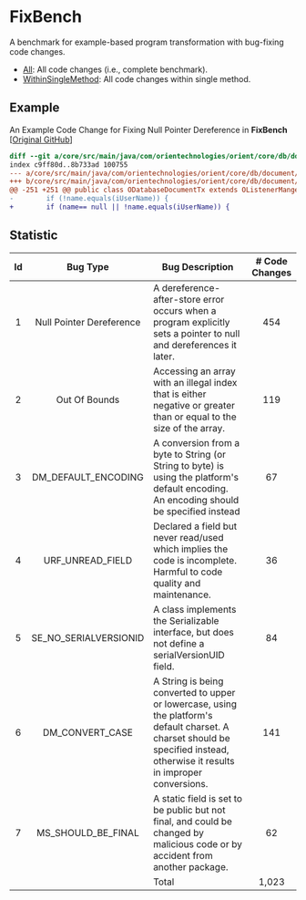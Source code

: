 # FixBench

A benchmark for example-based program transformation with bug-fixing code changes.

* [All](https://github.com/Example-based-Program-Transformation/FixBench/tree/master/All): All code changes (i.e., complete benchmark).
* [WithinSingleMethod](https://github.com/Example-based-Program-Transformation/FixBench/tree/master/WithinSingleMethod): All code changes within single method.

## Example
An Example Code Change for Fixing Null Pointer Dereference in **FixBench** [[Original GitHub](https://github.com/orientechnologies/orientdb/commit/529e81f4211096e6468a51d8bbd8968b60156762)]

```diff
diff --git a/core/src/main/java/com/orientechnologies/orient/core/db/document/ODatabaseDocumentTx.java b/core/src/main/java/com/orientechnologies/orient/core/db/document/ODatabaseDocumentTx.java
index c9ff80d..8b733ad 100755
--- a/core/src/main/java/com/orientechnologies/orient/core/db/document/ODatabaseDocumentTx.java
+++ b/core/src/main/java/com/orientechnologies/orient/core/db/document/ODatabaseDocumentTx.java
@@ -251 +251 @@ public class ODatabaseDocumentTx extends OListenerManger<ODatabaseListener> impl
-        if (!name.equals(iUserName)) {
+        if (name== null || !name.equals(iUserName)) {
```

## Statistic
| Id |  Bug Type | Bug Description | \# Code Changes |
|:-----------:|:------------------------:|-------------------------------------------------------------------------------------------------------------------------------------------------------------------------------|:------------------------:|
|      1      | Null Pointer Dereference | A dereference-after-store error occurs when a program explicitly sets a pointer to null and dereferences it later.                                                            |            454           |
|      2      |       Out Of Bounds      | Accessing an array with an illegal index that is either negative or greater than or equal to the size of the array.                                                           |            119           |
|      3      |   DM\_DEFAULT\_ENCODING  | A conversion from a byte to String (or String to byte) is using the platform's default encoding. An encoding should be specified instead                                      |            67            |
|      4      |    URF\_UNREAD\_FIELD    | Declared a field but never read/used which implies the code is incomplete. Harmful to code quality and maintenance.                                                           |            36            |
|      5      |  SE\_NO\_SERIALVERSIONID | A class implements the Serializable interface, but does not define a serialVersionUID field.                                                                                  |            84            |
|      6      |     DM\_CONVERT\_CASE    | A String is being converted to upper or lowercase, using the platform's default charset. A charset should be specified instead, otherwise it results in improper conversions. |            141           |
|      7      |   MS\_SHOULD\_BE\_FINAL  | A static field is set to be public but not final, and could be changed by malicious code or by accident from another package.                                                 |            62            |
|       |                          |     Total                                                                                                                                                                          |           1,023          |



